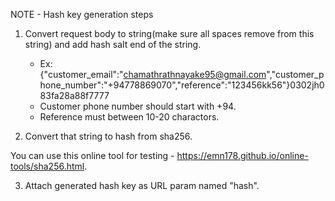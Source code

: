 NOTE - Hash key generation steps
1. Convert request body to string(make sure all spaces remove from this string) and add hash salt end of the string.
    - Ex: {"customer_email":"chamathrathnayake95@gmail.com","customer_phone_number":"+94778869070","reference":"123456kk56"}0302jh083fa28a88f7777
    - Customer phone number should start with +94.
    - Reference must between 10-20 charactors.

2. <p>Convert that string to hash from sha256.</P>
<p>You can use this online tool for testing - <a href="https://emn178.github.io/online-tools/sha256.html" target="_blank">https://emn178.github.io/online-tools/sha256.html</a>.</p>

3. Attach generated hash key as URL param named "hash".